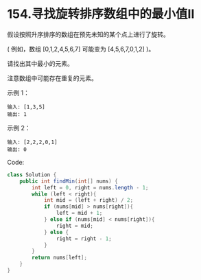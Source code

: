 # 154.寻找旋转排序数组中的最小值II

假设按照升序排序的数组在预先未知的某个点上进行了旋转。

( 例如，数组 [0,1,2,4,5,6,7] 可能变为 [4,5,6,7,0,1,2] )。

请找出其中最小的元素。

注意数组中可能存在重复的元素。

示例 1：
```
输入: [1,3,5]
输出: 1
```
示例 2：
```
输入: [2,2,2,0,1]
输出: 0
```

Code:
```java
class Solution {
    public int findMin(int[] nums) {
        int left = 0, right = nums.length - 1;
        while (left < right){
            int mid = (left + right) / 2;
            if (nums[mid] > nums[right]){
                left = mid + 1;
            } else if (nums[mid] < nums[right]){
                right = mid;
            } else {
                right = right - 1;
            }
        }
        return nums[left];
    }
}
```

